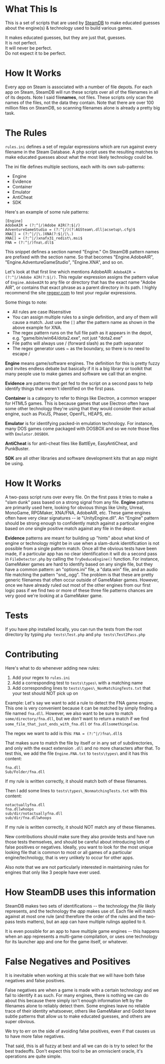 # What This Is

This is a set of scripts that are used by [SteamDB](https://www.steamdb.info) to make educated guesses about the engine(s) & technology used to build various games.

It makes educated guesses, but they are just that, guesses.  
It is not perfect.  
It will never be perfect.  
Do not expect it to be perfect.  
 
# How It Works

Every app on Steam is associated with a number of file depots. For each app on Steam, SteamDB will run these scripts over all of the filenames in all of its depots.
Note I said file**names**, not files. These scripts only scan the names of the files, not the data they contain. Note that there are over 100 million files on SteamDB, so scanning filenames alone is already a pretty big task.

# The Rules

`rules.ini` defines a set of regular expressions which are run against every filename in the Steam Database. A php script uses the resulting matches to make educated guesses about what the most likely technology could be.

The ini file defines multiple sections, each with its own sub-patterns:

- Engine
- Evidence
- Container
- Emulator
- AntiCheat
- SDK

Here's an example of some rule patterns:

```
[Engine]
AdobeAIR = (?:^|/)Adobe AIR(?:$|/)
AdventureGameStudio = (?:^|/)(?:AGSteam\.dll|acsetup\.cfg)$
XNA[] = (?:^|/|\.)XNA(?:$|/|\.)
XNA[] = (?:^|/)xnafx31_redist\.msi$
FNA = (?:^|/)fna\.dll$
```

This snippet defines a section named "Engine." On SteamDB pattern names are prefixed with the section name. So that becomes "Engine.AdobeAIR", "Engine.AdventureGameStudio", "Engine.XNA", and so on.

Let's look at that first line which mentions AdobeAIR: `AdobeAIR = (?:^|/)Adobe AIR(?:$|/)`.
This regular expression assigns the pattern value of `Engine.AdobeAIR` to any file or directory that has the exact name "Adobe AIR", or contains that exact phrase as a parent directory in its path. I highly recommend the site [regexr.com](https://regexr.com) to test your regular expressions.

Some things to note:

- All rules are case INsensitive
- You can assign multiple rules to a single definition, and any of them will cause a match. Just use the `[]` after the pattern name as shown in the above example for XNA.
- The regex pattern runs on the full file path as it appears in the depot, e.g. "game/bin/win64/dota2.exe", not just "dota2.exe"
- File paths will always use / (forward slash) as the path separator
- The regex generator uses ~ as the boundary, so there is no need to escape /

**Engine** means game/software engines. The definition for this is pretty fuzzy and invites endless debate but basically if it is a big library or toolkit that many  people use to make games and software we call that an engine.

**Evidence** are patterns that get fed to the script on a second pass to help identify things that weren't identified on the first pass.

**Container** is a category to refer to things like Electron, a common wrapper for HTML5 games. This is because games that use Electron often have some other technology they're using that they would consider their actual engine, such as PixiJS, Phaser, OpenFL, HEAPS, etc.

**Emulator** is for identifying packed-in emulation technology. For instance, many DOS games come packaged with DOSBOX and so we note those files with `Emulator.DOSBOX`.

**AntiCheat** is for anti-cheat files like BattlEye, EasyAntiCheat, and PunkBuster.

**SDK** are all other libraries and software development kits that an app might be using.

# How It Works

A two-pass script runs over every file. On the first pass it tries to make a "slam dunk" pass based on a strong signal from any file. **Engine** patterns are primarily used here, looking for obvious things like Unity, Unreal, MonoGame, RPGMaker, XNA/FNA, AdobeAIR, etc. These game engines often have very clear signatures -- ie "UnityEngine.dll". An "Engine" pattern should be strong enough to confidently match against a particular engine based on _one_ single positive match against any file in the depot.

**Evidence** patterns are meant for building up "hints" about what kind of engine or technology might be in use when a slam-dunk identification is not possible from a single pattern match. Once all the obvious tests have been made, if a particular app has no clear identification it will do a second pass in `FileDetector.php` by calling the `TryDeduceEngine()` function. For instance, GameMaker games are hard to identify based on any single file, but they have a common pattern: an "options.ini" file, a "data.win" file, and an audio file matching the pattern "snd_<something>.ogg". The problem is that these are pretty generic filenames that often occur outside of GameMaker games. However, once we have already ruled out most of the other engines from our first logic pass if we find two or more of these three file patterns chances are very good we're looking at a GameMaker game.
	
# Tests
	
If you have php installed locally, you can run the tests from the root directory by typing `php tests\Test.php` and `php tests\Test2Pass.php`
	
# Contributing
	
Here's what to do whenever adding new rules:

1. Add your regex to `rules.ini`
2. Add a corresponding test to `tests\types\` with a matching name
3. Add corresponding lines to `tests\types\_NonMatchingTests.txt` that your test should NOT pick up on
	
Example:
Let's say we want to add a rule to detect the FNA game engine. This one is very convenient because it can be matched by simply finding a file named `fna.dll`. However, we also want to be sure to match `some/directory/fna.dll`, but we *don't* want to return a match if we find `some_file_that_just_ends_with_fna.dll` or `fna.dllsomethingelse`.

The regex we want to add is this:
`FNA = (?:^|/)fna\.dll$`

That makes sure to match the file by itself or in any set of subdirectories, and only with the exact extension `.dll` and no more characters after that. To test this, we add the file `Engine.FNA.txt` to `tests\types\` and it has this content:
	
```
fna.dll
Sub/Folder/fna.dll
```

If my rule is written correctly, it should match both of these filenames.

Then I add some lines to `tests\types\_NonmatchingTests.txt` with this content:
	
```
notactuallyfna.dll
fna.dllwhoops
sub/dir/notactuallyfna.dll
sub/dir/fna.dllwhoops
```

If my rule is written correctly, it should NOT match any of these filenames.

New contributions should make sure they also provide tests and have run those tests themselves, and should be careful about introducing lots of false positives or negatives. Ideally, you want to look for the most unique looking file that is common to most or all games of a particular engine/technology, that is very unlikely to occur for other apps.
	
Also note that we are not particularly interested in maintaining rules for engines that only like 3 people have ever used.	
	
# How SteamDB uses this information
	
SteamDB makes two sets of identifications -- the technology the *file* likely represents, and the technology the *app* makes use of. Each file will match against at most one rule (and therefore the order of the rules and the two-pass tests matters), but an app can have multiple rulings applied to it.
	
It is even possible for an app to have multiple game engines -- this happens when an app represents a multi-game compilation, or uses one technology for its launcher app and one for the game itself, or whatever.

# False Negatives and Positives
	
It is inevitable when working at this scale that we will have both false negatives and false positives.
	
False negatives are when a game is made with a certain technology and we fail to identify it as such. For many engines, there is nothing we can do about this because there simply isn't enough information left by the filenames alone to reliably detect them. Some engines leave no reliable trace of their identity whatsoever, others like GameMaker and Godot leave subtle patterns that allow us to make educated guesses, and others are super obvious.
	
We try to err on the side of avoiding false positives, even if that causes us to have more false negatives.
	
That said, this is all fuzzy at best and all we can do is try to select for the best tradeoffs. Don't expect this tool to be an omniscient oracle, it's operations are quite simple.

